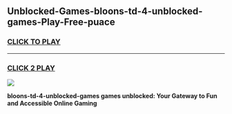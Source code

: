 
## Unblocked-Games-bloons-td-4-unblocked-games-Play-Free-puace
<h3>
<a href="https://premium76.site?title=bloons-td-4-unblocked-games&ref=23A">CLICK TO PLAY</a></h3>
<hr>

<h3>
<a href="https://premium76.site?title=bloons-td-4-unblocked-games&ref=23A">CLICK 2 PLAY</a>
  
</h3>

<a href="https://premium76.site?title=bloons-td-4-unblocked-games&ref=23A"><img src="https://clearcache.store/games.png"></a>


**bloons-td-4-unblocked-games games unblocked: Your Gateway to Fun and Accessible Online Gaming**
